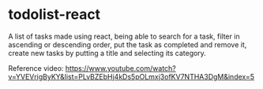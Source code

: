 # todolist-react
A list of tasks made using react, being able to search for a task, filter in ascending or descending order, put the task as completed and remove it, create new tasks by putting a title and selecting its category.

Reference video: https://www.youtube.com/watch?v=YVEVrigByKY&list=PLvBZEbHj4kDs5pOLmxj3ofKV7NTHA3DgM&index=5



